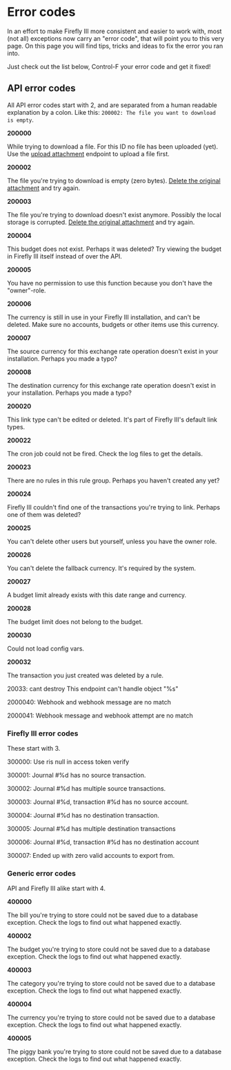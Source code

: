 # Error codes

In an effort to make Firefly III more consistent and easier to work with, most (not all) exceptions now carry an "error code", that will point you to this very page. On this page you will find tips, tricks and ideas to fix the error you ran into.

Just check out the list below, Control-F your error code and get it fixed!

## API error codes

All API error codes start with 2, and are separated from a human readable explanation by a colon. Like this: `200002: The file you want to download is empty`.

**200000**

While trying to download a file. For this ID no file has been uploaded (yet). Use the [upload attachment](https://api-docs.firefly-iii.org/#/attachments/uploadAttachment) endpoint to upload a file first.

**200002**

The file you're trying to download is empty (zero bytes). [Delete the original attachment](https://api-docs.firefly-iii.org/#/attachments/deleteAttachment) and try again.

**200003**

The file you're trying to download doesn't exist anymore. Possibly the local storage is corrupted. [Delete the original attachment](https://api-docs.firefly-iii.org/#/attachments/deleteAttachment) and try again.

**200004**

This budget does not exist. Perhaps it was deleted? Try viewing the budget in Firefly III itself instead of over the API.

**200005**

You have no permission to use this function because you don't have the "owner"-role.

**200006**

The currency is still in use in your Firefly III installation, and can't be deleted. Make sure no accounts, budgets or other items use this currency.

**200007**

The source currency for this exchange rate operation doesn't exist in your installation. Perhaps you made a typo?

**200008**

The destination currency for this exchange rate operation doesn't exist in your installation. Perhaps you made a typo?

**200020**

This link type can't be edited or deleted. It's part of Firefly III's default link types.

**200022**

The cron job could not be fired. Check the log files to get the details.

**200023**

There are no rules in this rule group. Perhaps you haven't created any yet?

**200024**

Firefly III couldn't find one of the transactions you're trying to link. Perhaps one of them was deleted?

**200025**

You can't delete other users but yourself, unless you have the owner role.

**200026**

You can't delete the fallback currency. It's required by the system.

**200027**

A budget limit already exists with this date range and currency.

**200028**

The budget limit does not belong to the budget.

**200030**

Could not load config vars.

**200032**

The transaction you just created was deleted by a rule.

20033: cant destroy This endpoint can\'t handle object "%s"

2000040: Webhook and webhook message are no match

2000041: Webhook message and webhook attempt are no match

### Firefly III error codes

These start with 3.

300000: Use ris null in access token verify

300001: Journal #%d has no source transaction.

300002: Journal #%d has multiple source transactions.

300003: Journal #%d, transaction #%d has no source account.

300004: Journal #%d has no destination transaction.

300005: Journal #%d has multiple destination transactions

300006: Journal #%d, transaction #%d has no destination account

300007: Ended up with zero valid accounts to export from.

### Generic error codes

API and Firefly III alike start with 4.

**400000**

The bill you're trying to store could not be saved due to a database exception. Check the logs to find out what happened exactly.

**400002**

The budget you're trying to store could not be saved due to a database exception. Check the logs to find out what happened exactly.

**400003**

The category you're trying to store could not be saved due to a database exception. Check the logs to find out what happened exactly.

**400004**

The currency you're trying to store could not be saved due to a database exception. Check the logs to find out what happened exactly.

**400005**

The piggy bank you're trying to store could not be saved due to a database exception. Check the logs to find out what happened exactly.

